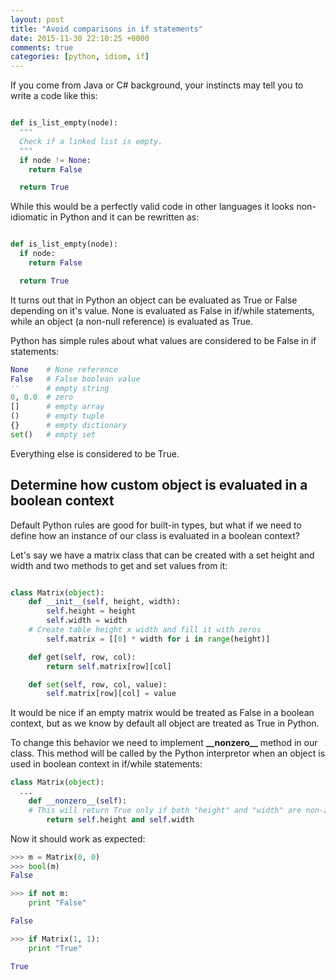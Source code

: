 ```yaml
---
layout: post
title: "Avoid comparisons in if statements"
date: 2015-11-30 22:10:25 +0000
comments: true
categories: [python, idiom, if]
---
```



If you come from Java or C# background, your instincts may tell you to write a code like this:

```python

def is_list_empty(node):
  """
  Check if a linked list is empty.
  """
  if node != None:
    return False

  return True

```
<!--more-->

While this would be a perfectly valid code in other languages it looks non-idiomatic in Python and it can be rewritten as:

```python

def is_list_empty(node):
  if node:
    return False

  return True

```

It turns out that in Python an object can be evaluated as True or False depending on it's value. None is evaluated as False in if/while statements, while an object (a non-null reference) is evaluated as True.

Python has simple rules about what values are considered to be False in if statements:

```python
None    # None reference
False   # False boolean value
''      # empty string
0, 0.0  # zero
[]      # empty array
()      # empty tuple
{}      # empty dictionary
set()   # empty set

```

Everything else is considered to be True.


## Determine how custom object is evaluated in a boolean context

Default Python rules are good for built-in types, but what if we need to define how an instance of our class is evaluated in a boolean context?

Let's say we have a matrix class that can be created with a set height and width and two methods to get and set values from it:

```python

class Matrix(object):
	def __init__(self, height, width):
		self.height = height
		self.width = width
    # Create table height x width and fill it with zeros
		self.matrix = [[0] * width for i in range(height)]

	def get(self, row, col):
		return self.matrix[row][col]

	def set(self, row, col, value):
		self.matrix[row][col] = value
```

It would be nice if an empty matrix would be treated as False in a boolean context, but as we know by default all object are treated as True in Python.

To change this behavior we need to implement **\_\_nonzero\_\_** method in our class. This method will be called by the Python interpretor when an object is used in boolean context in if/while statements:

```python
class Matrix(object):
  ...
	def __nonzero__(self):
    # This will return True only if both "height" and "width" are non-zero
		return self.height and self.width
```

Now it should work as expected:

```python
>>> m = Matrix(0, 0)
>>> bool(m)
False

>>> if not m:
	print "False"

False

>>> if Matrix(1, 1):
	print "True"

True

```
